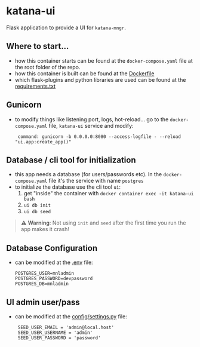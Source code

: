 # katana-ui

Flask application to provide a UI for `katana-mngr`.


## Where to start...
 - how this container starts can be found at the `docker-compose.yaml` file at the root folder of the repo.
 - how this container is built can be found at the [Dockerfile](./Dockerfile)
 - which flask-plugins and python libraries are used can be found at the [requirements.txt](./requirements.txt)


## Gunicorn
 - to modify things like listening port, logs, hot-reload... go to the `docker-compose.yaml` file, `katana-ui` service and modify:

        command: gunicorn -b 0.0.0.0:8080 --access-logfile - --reload "ui.app:create_app()"


## Database / cli tool for initialization
- this app needs a database (for users/passwords etc). In the `docker-compose.yaml` file it's the service with name `postgres`
- to initialize the database use the cli tool `ui`:
    1. get "inside" the container with `docker container exec -it katana-ui bash`
    2. `ui db init`
    3. `ui db seed`

> ⚠️ **Warning**: Not using `init` and `seed` after the first time you run the app makes it crash!

## Database Configuration
 - can be modified at the [.env](./.env) file:
 
       POSTGRES_USER=mnladmin
       POSTGRES_PASSWORD=devpassword
       POSTGRES_DB=mnladmin


## UI admin user/pass
- can be modified at the [config/settings.py](./config/settings.py) file:

       SEED_USER_EMAIL = 'admin@local.host'
       SEED_USER_USERNAME = 'admin'
       SEED_USER_PASSWORD = 'password'
